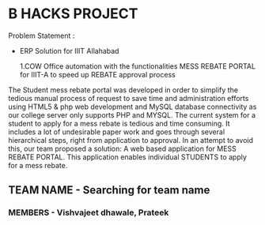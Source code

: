 # B HACKS PROJECT


Problem Statement :
* ERP Solution for IIIT Allahabad
  
  1.COW Office automation with the functionalities
    MESS REBATE PORTAL for IIIT-A to speed up REBATE approval process

The Student mess rebate portal was developed in order to simplify the tedious manual process of  request to save time and administration efforts using HTML5 & php web development and MySQL database connectivity as our college server only supports PHP and MYSQL.
The current system for a student to apply for a mess rebate is tedious and time consuming. It includes a lot of undesirable paper work and goes through several hierarchical steps, right from application to approval. In an attempt to avoid this, our team proposed a solution: A web based application for MESS REBATE PORTAL. This application enables individual STUDENTS to apply for a mess rebate.

## TEAM NAME - Searching for team name
### MEMBERS - Vishvajeet dhawale, Prateek


